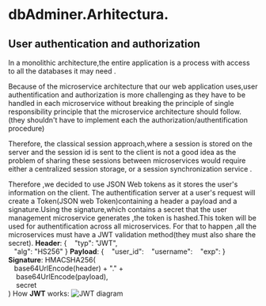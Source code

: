 # dbAdminer.Arhitectura.
## User authentication and authorization
In a monolithic architecture,the entire application is a process with access to all the databases it may need .

Because of the microservice architecture that our web application uses,user authentification and authorization is more challenging as they have to be handled in each microservice without breaking the principle of single responsibility principle that the microservice architecture should follow.(they shouldn't have to implement each the authorization/authentification procedure)

Therefore, the classical session approach,where a session is stored on the server and the session id is sent to the client is not a good idea as the problem of sharing these sessions between microservices would require either a centralized session storage, or a session synchronization service .
 
Therefore ,we decided to use JSON Web tokens as it stores the user's information on the client.
The authentification server at a user's request will create a Token(JSON web Token)containing a header a payload and a signature.Using the signature,which contains a secret that the user management microservice generates ,the token is hashed.This token will be used for authentification across all microservices.
For that to happen ,all the microservices must have a JWT validation method(they must also share the secret).
<b>Header</b>:
{
&nbsp;&nbsp;&nbsp;"typ": "JWT",  
&nbsp;&nbsp;&nbsp;"alg": "HS256"
}
<b>Payload</b>:
{
&nbsp;&nbsp;&nbsp;"user_id":
&nbsp;&nbsp;&nbsp;"username":
&nbsp;&nbsp;&nbsp;"exp":
}
<b>Signature</b>:
HMACSHA256(  
  &nbsp;&nbsp;&nbsp;base64UrlEncode(header) + "." +  
 &nbsp;&nbsp;&nbsp; base64UrlEncode(payload),  
 &nbsp;&nbsp;&nbsp; secret  
)
How <b>JWT</b> works:
![JWT diagram](https://cdn-images-1.medium.com/max/1600/0*4e6oPp1HYrmDm2CH.png)
